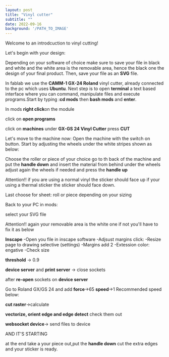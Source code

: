 ```yaml
---
layout: post
title: "Vinyl cutter"
subtitle: ""
date: 2022-09-16
background: '/PATH_TO_IMAGE'
---
```

Welcome to an introdcuction to vinyl cutting!


Let's begin with your design:

Depending on your software of choice make sure to save your file in black and white and the white area is the removable area, hence the black one the design of your final product. Then, save your file as an **SVG** file. 


In fablab we use the **CAMM-1 GX-24 Roland** vinyl cutter, already connected to the pc which uses **Ubuntu**. Next step is to open **terminal** a text based interface where you can command, manipulate files and execute programs.Start by typing :**cd mods** then **bash mods** and **enter**.
 

In mods **right click**on the module


click on **open programs**


click on **machines** under **GX-GS 24 Vinyl Cutter** press **CUT**


Let's move to the machine now:
Open the machine with the switch on button. Start by adjusting the wheels under the white stripes shown as below:

Choose the roller or piece of your choice go to th back of the machine and put the **handle down** and insert the material from behind under the wheels adjust again the wheels if needed and press the **handle up**

Attention!! if you are using a normal vinyl the sticker should face up if your using a thermal sticker the sticker should face down.

Last choose for sheet: roll or piece depending on your sizing


Back to your PC in mods:

select your SVG file

Attention!! again your removable area is the white one
if not you'll have to fix it as below

**Inscape** 
-Open you file in inscape software
-Adjsust margins click: 
-Resize page to drawing selective (settings)
-Margins add 2
-Extession color: engative 
-Check size


**threshold** -> 0.9


**device server** and **print server** -> close sockets


after **re-open** sockets on **device server**


Go to Roland GX/GS 24 and add **force**->65 **speed**->1 
Recommended speed below:


**cut raster**->calculate


**vectorize, orient edge and edge detect** check them out 


**websocket device**-> send  files to device


AND IT'S STARTING


at the end take a your piece out,put the **handle down** cut the extra edges and your sticker is ready.




